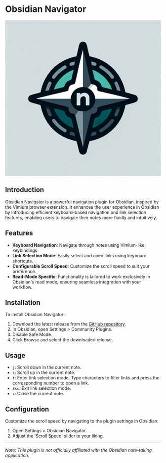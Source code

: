 
# Obsidian Navigator

![](ressources/obsidian-navigator-icon.png)

## Introduction
Obsidian Navigator is a powerful navigation plugin for Obsidian, inspired by the Vimium browser extension. It enhances the user experience in Obsidian by introducing efficient keyboard-based navigation and link selection features, enabling users to navigate their notes more fluidly and intuitively.

## Features
- **Keyboard Navigation**: Navigate through notes using Vimium-like keybindings.
- **Link Selection Mode**: Easily select and open links using keyboard shortcuts.
- **Configurable Scroll Speed**: Customize the scroll speed to suit your preference.
- **Read-Mode Specific**: Functionality is tailored to work exclusively in Obsidian's read mode, ensuring seamless integration with your workflow.

## Installation
To install Obsidian Navigator:
1. Download the latest release from the [GitHub repository](#).
2. In Obsidian, open Settings > Community Plugins.
3. Disable Safe Mode.
4. Click Browse and select the downloaded release.

## Usage
- `j`: Scroll down in the current note.
- `k`: Scroll up in the current note.
- `f`: Enter link selection mode. Type characters to filter links and press the corresponding number to open a link.
- `Esc`: Exit link selection mode.
- `x`: Close the current note.

## Configuration
Customize the scroll speed by navigating to the plugin settings in Obsidian:
1. Open Settings > Obsidian Navigator.
2. Adjust the 'Scroll Speed' slider to your liking.

---

*Note: This plugin is not officially affiliated with the Obsidian note-taking application.*
